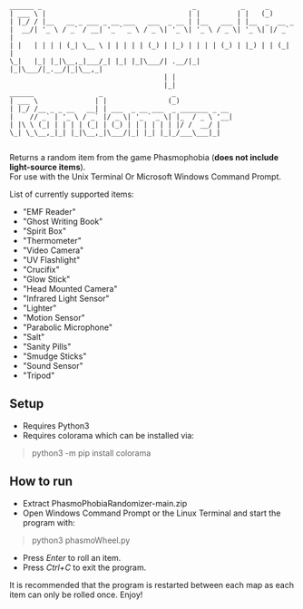 ```
______ _                                     _           _     _       
| ___ \ |                                   | |         | |   (_)      
| |_/ / |__   __ _ ___ _ __ ___   ___  _ __ | |__   ___ | |__  _  __ _ 
|  __/| '_ \ / _` / __| '_ ` _ \ / _ \| '_ \| '_ \ / _ \| '_ \| |/ _` |
| |   | | | | (_| \__ \ | | | | | (_) | |_) | | | | (_) | |_) | | (_| |
\_|   |_| |_|\__,_|___/_| |_| |_|\___/| .__/|_| |_|\___/|_.__/|_|\__,_|
                                      | |                              
                                      |_|                              
______                _                 _                              
| ___ \              | |               (_)                             
| |_/ /__ _ _ __   __| | ___  _ __ ___  _ _______ _ __                 
|    // _` | '_ \ / _` |/ _ \| '_ ` _ \| |_  / _ \ '__|                
| |\ \ (_| | | | | (_| | (_) | | | | | | |/ /  __/ |                   
\_| \_\__,_|_| |_|\__,_|\___/|_| |_| |_|_/___\___|_|                   
                                                                       
```                                                                                                                                                                      
Returns a random item from the game Phasmophobia (**does not include light-source items**).\
For use with the Unix Terminal Or Microsoft Windows Command Prompt.

List of currently supported items:
- "EMF Reader"
- "Ghost Writing Book"
- "Spirit Box"
- "Thermometer"
- "Video Camera"
- "UV Flashlight"
- "Crucifix"
- "Glow Stick"
- "Head Mounted Camera"
- "Infrared Light Sensor"
- "Lighter"
- "Motion Sensor"
- "Parabolic Microphone"
- "Salt"
- "Sanity Pills"
- "Smudge Sticks"
- "Sound Sensor"
- "Tripod"

## Setup
- Requires Python3
- Requires colorama which can be installed via:
> python3 -m pip install colorama

## How to run
- Extract PhasmoPhobiaRandomizer-main.zip
- Open Windows Command Prompt or the Linux Terminal and start the program with:
> python3 phasmoWheel.py
- Press *Enter* to roll an item.
- Press *Ctrl+C* to exit the program.

It is recommended that the program is restarted between each map as each item can only be rolled once.
Enjoy!
